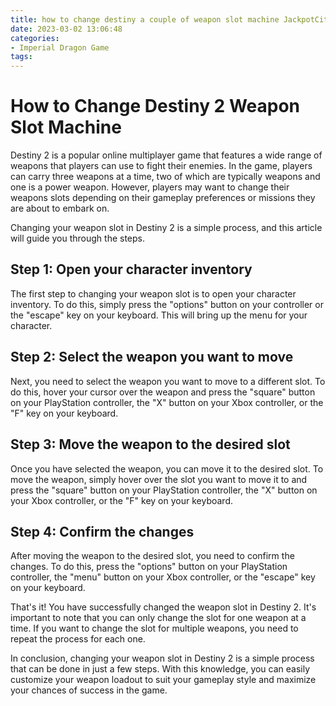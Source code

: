 ```yaml
---
title: how to change destiny a couple of weapon slot machine JackpotCity
date: 2023-03-02 13:06:48
categories:
- Imperial Dragon Game
tags:
---
```

# How to Change Destiny 2 Weapon Slot Machine

Destiny 2 is a popular online multiplayer game that features a wide range of weapons that players can use to fight their enemies. In the game, players can carry three weapons at a time, two of which are typically weapons and one is a power weapon. However, players may want to change their weapons slots depending on their gameplay preferences or missions they are about to embark on.

Changing your weapon slot in Destiny 2 is a simple process, and this article will guide you through the steps.

## Step 1: Open your character inventory

The first step to changing your weapon slot is to open your character inventory. To do this, simply press the "options" button on your controller or the "escape" key on your keyboard. This will bring up the menu for your character.

## Step 2: Select the weapon you want to move

Next, you need to select the weapon you want to move to a different slot. To do this, hover your cursor over the weapon and press the "square" button on your PlayStation controller, the "X" button on your Xbox controller, or the "F" key on your keyboard.

## Step 3: Move the weapon to the desired slot

Once you have selected the weapon, you can move it to the desired slot. To move the weapon, simply hover over the slot you want to move it to and press the "square" button on your PlayStation controller, the "X" button on your Xbox controller, or the "F" key on your keyboard.

## Step 4: Confirm the changes

After moving the weapon to the desired slot, you need to confirm the changes. To do this, press the "options" button on your PlayStation controller, the "menu" button on your Xbox controller, or the "escape" key on your keyboard.

That's it! You have successfully changed the weapon slot in Destiny 2. It's important to note that you can only change the slot for one weapon at a time. If you want to change the slot for multiple weapons, you need to repeat the process for each one.

In conclusion, changing your weapon slot in Destiny 2 is a simple process that can be done in just a few steps. With this knowledge, you can easily customize your weapon loadout to suit your gameplay style and maximize your chances of success in the game.